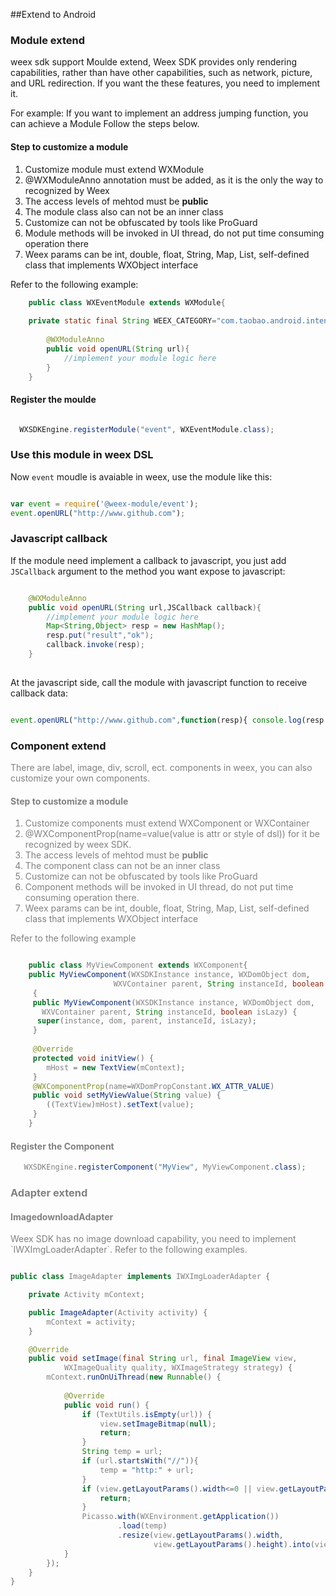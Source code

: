 ##Extend to Android 
 
### Module extend
weex sdk support Moulde extend,
Weex SDK provides only rendering capabilities, rather than have other capabilities, such as network, picture, and URL redirection. If you want the these features, you need to implement it.  

For example: If you want to implement an address jumping function, you can achieve a Module Follow the steps below. 
#### Step to customize a module 
1. Customize module must extend WXModule  
2. @WXModuleAnno annotation must be added, as it is the only the way to recognized by Weex  
3. The access levels of mehtod must be **public**  
4. The module class also can not be an inner class  
5. Customize can not be obfuscated by tools like ProGuard
6. Module methods will be invoked in UI thread, do not put time consuming operation there
7. Weex params can be int, double, float, String, Map, List, self-defined class that implements WXObject interface

Refer to the following example: 

```java
    public class WXEventModule extends WXModule{
	
	private static final String WEEX_CATEGORY="com.taobao.android.intent.category.WEEX";
	
		@WXModuleAnno
		public void openURL(String url){
			//implement your module logic here
		}
    }

```

#### Register the moulde

```java

  WXSDKEngine.registerModule("event", WXEventModule.class);

```

### Use this module in weex DSL   
Now `event` moudle is avaiable in weex, use the module like this:   
```javascript

var event = require('@weex-module/event');
event.openURL("http://www.github.com");

```

### Javascript callback
If the module need implement a callback to javascript, you just add `JSCallback` argument to the method you want expose to javascript:   
```java

	@WXModuleAnno
	public void openURL(String url,JSCallback callback){
		//implement your module logic here
		Map<String,Object> resp = new HashMap();
		resp.put("result","ok");
		callback.invoke(resp);
	}
	
```
At the javascript side, call the module with javascript function to receive callback data:   
```javascript

event.openURL("http://www.github.com",function(resp){ console.log(resp.result); });

```

### Component extend
<font color="gray">
There are label, image, div, scroll, ect. components in weex, you can also customize your own components.  

#### Step to customize a module 

1. Customize components must extend WXComponent or WXContainer  
2. @WXComponentProp(name=value(value is attr or style of dsl)) for it be recognized by weex SDK.
3. The access levels of mehtod must be **public**
4. The component class can not be an inner class  
5. Customize can not be obfuscated by tools like ProGuard  
6. Component methods will be invoked in UI thread, do not put time consuming operation there.  
7. Weex params can be int, double, float, String, Map, List, self-defined class that implements WXObject interface 


Refer to the following example 

```java

	public class MyViewComponent extends WXComponent{ 
	public MyViewComponent(WXSDKInstance instance, WXDomObject dom,
	                   WXVContainer parent, String instanceId, boolean isLazy) 
	 { 
	 public MyViewComponent(WXSDKInstance instance, WXDomObject dom,
	   WXVContainer parent, String instanceId, boolean isLazy) {
	  super(instance, dom, parent, instanceId, isLazy);
	 }
	 
	 @Override
	 protected void initView() {
	    mHost = new TextView(mContext);
	 }
	 @WXComponentProp(name=WXDomPropConstant.WX_ATTR_VALUE)
	 public void setMyViewValue(String value) {
	    ((TextView)mHost).setText(value);
	 }
	}

```
 
#### Register the Component


```java 
   WXSDKEngine.registerComponent("MyView", MyViewComponent.class);
```

### Adapter extend

#### ImagedownloadAdapter
<font color="gray">
Weex SDK has no image download capability, you need to implement `IWXImgLoaderAdapter`. Refer to the following examples.

```java

public class ImageAdapter implements IWXImgLoaderAdapter {

	private Activity mContext;

	public ImageAdapter(Activity activity) {
		mContext = activity;
	}

	@Override
	public void setImage(final String url, final ImageView view,
			WXImageQuality quality, WXImageStrategy strategy) {
		mContext.runOnUiThread(new Runnable() {
			
			@Override
			public void run() {
				if (TextUtils.isEmpty(url)) {
					view.setImageBitmap(null);
					return;
				}
				String temp = url;
				if (url.startsWith("//")){
					temp = "http:" + url;
				}
				if (view.getLayoutParams().width<=0 || view.getLayoutParams().height<=0) {
					return;
				}
				Picasso.with(WXEnvironment.getApplication())
						.load(temp)
						.resize(view.getLayoutParams().width,
								view.getLayoutParams().height).into(view);
			}
		});
	}
}

```
